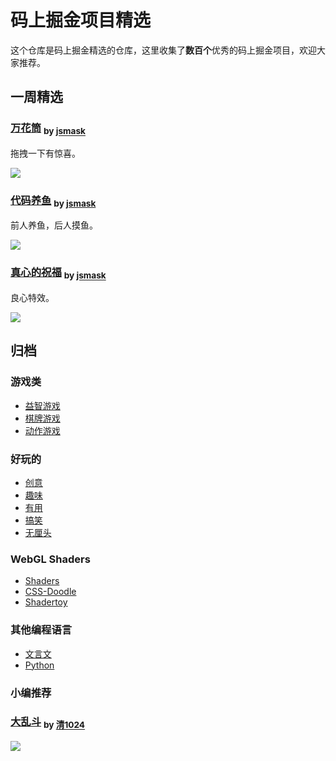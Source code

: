 # 码上掘金项目精选

这个仓库是码上掘金精选的仓库，这里收集了**数百个**优秀的码上掘金项目，欢迎大家推荐。

## 一周精选

### [万花筒](https://code.juejin.cn/pen/7166800162348597261) <sub> by [jsmask](https://juejin.cn/user/1204720472953240)</sub>

拖拽一下有惊喜。

![](https://p3-juejin.byteimg.com/tos-cn-i-k3u1fbpfcp/0abe32beac464d25a59cba7b9f919151~tplv-k3u1fbpfcp-no-mark:400:400:400:0.awebp?)

### [代码养鱼](https://code.juejin.cn/pen/7085309849071779877) <sub> by [jsmask](https://juejin.cn/user/1204720472953240)</sub>

前人养鱼，后人摸鱼。

![](https://p9-juejin.byteimg.com/tos-cn-i-k3u1fbpfcp/473f6075b0b24057943389c2a5e04ebc~tplv-k3u1fbpfcp-no-mark:400:400:400:0.awebp?)

### [真心的祝福](https://code.juejin.cn/pen/7166796886035136520) <sub> by [jsmask](https://juejin.cn/user/1204720472953240)</sub>

良心特效。

![](https://p9-juejin.byteimg.com/tos-cn-i-k3u1fbpfcp/0fd0ebf032524a96b88f7669d51a5228~tplv-k3u1fbpfcp-no-mark:400:400:400:0.awebp?)

## 归档

### 游戏类

- [益智游戏](docs/games.md#益智类游戏)
- [棋牌游戏](docs/games.md#棋类游戏)
- [动作游戏](docs/games.md#动作类游戏)

### 好玩的

- [创意](docs/funny.md#创意)
- [趣味](docs/funny.md#趣味)
- [有用](docs/funny.md#有用)
- [搞笑](docs/funny.md#搞笑)
- [无厘头](docs/funny.md#无厘头)

### WebGL Shaders

- [Shaders](docs/shaders.md#shaders)
- [CSS-Doodle](docs/shaders.md#css-doodle)
- [Shadertoy](docs/shaders.md#shadertoy)

### 其他编程语言

- [文言文](docs/other-languages.md#文言文)
- [Python](docs/other-languages.md#pythonbrython)

### 小编推荐

### [大乱斗](https://code.juejin.cn/pen/7163113821949657103) <sub>by [清1024](https://juejin.cn/user/1825603141515336)</sub>

![](https://p3-juejin.byteimg.com/tos-cn-i-k3u1fbpfcp/a9f890b09962494b8bee2e98f8dd4b60~tplv-k3u1fbpfcp-no-mark:400:400:400:0.awebp)

